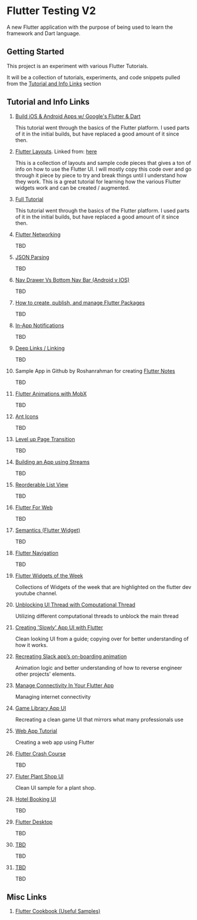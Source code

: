 # Flutter Testing V2

A new Flutter application with the purpose of being used to learn the framework and Dart language.

## Getting Started

This project is an experiment with various Flutter Tutorials.

It will be a collection of tutorials, experiments, and code snippets pulled from the [Tutorial and Info Links](#tutorial-and-info-links) section 

## Tutorial and Info Links

01) [Build iOS & Android Apps w/ Google's Flutter & Dart](https://www.youtube.com/watch?v=6ZCz6Ylqk3A)

	This tutorial went through the basics of the Flutter platform. I used parts of it in the initial builds, but have replaced a good amount of it since then.
	
02) [Flutter Layouts](https://github.com/bizz84/layout-demo-flutter). Linked from: [here](https://www.youtube.com/watch?v=-zJ6CnOVndE&t=7s)

	This is a collection of layouts and sample code pieces that gives a ton of info on how to use the Flutter UI. 
	I will mostly copy this code over and go through it piece by piece to try and break things until I understand how they work.
	This is a great tutorial for learning how the various Flutter widgets work and can be created / augmented.

03) [Full Tutorial](https://www.youtube.com/watch?v=GLSG_Wh_YWc) 

	This tutorial went through the basics of the Flutter platform. I used parts of it in the initial builds, but have replaced a good amount of it since then.

04) [Flutter Networking](https://medium.com/flutter-community/working-with-apis-in-flutter-8745968103e9)

	TBD

05) [JSON Parsing](https://medium.com/flutter-community/parsing-complex-json-in-flutter-747c46655f51) 

	TBD

05) [Nav Drawer Vs Bottom Nav Bar (Android v IOS)](https://medium.com/@mehmetf_71205/platform-specific-ui-with-flutter-7a4da3cc6ed)

	TBD

06) [How to create, publish, and manage Flutter Packages](https://medium.com/flutter-community/how-to-create-publish-and-manage-flutter-packages-b4f2cd2c6b90)

	TBD

07) [In-App Notifications](https://medium.com/flutter-community/in-app-notifications-in-flutter-9c1e92ea10b3)

	TBD

08) [Deep Links / Linking](https://medium.com/@denisov.shureg/deep-links-and-flutter-applications-how-to-handle-them-properly-8c9865af9283)

	TBD

09) Sample App in Github by Roshanrahman for creating [Flutter Notes](https://github.com/roshanrahman/flutter-notes-app)

	TBD

10) [Flutter Animations with MobX](https://crossingthestreams.io/combining-flutters-animatedlist-with-mobx/)

	TBD

11) [Ant Icons](https://pub.dev/packages/ant_icons) 

	TBD
	
12) [Level up Page Transition](https://medium.com/@lvlzeros/level-up-flutter-page-transition-choreographing-animations-across-screens-efb5ea105fca) 

	TBD
	
13) [Building an App using Streams](https://medium.com/flutter-community/building-a-reactive-and-persistent-flutter-app-using-streams-4d6b947c5cb5) 

	TBD
	
14) [Reorderable List View](https://youtu.be/3fB1mxOsqJE) 

	TBD
	
15) [Flutter For Web](https://itnext.io/getting-started-with-flutter-forweb-c0647ed51b88) 

	TBD
		
16) [Semantics (Flutter Widget)](https://youtu.be/NvtMt_DtFrQ) 

	TBD
		
17) [Flutter Navigation](https://www.raywenderlich.com/4562634-flutter-navigation-getting-started) 

	TBD
		
18) [Flutter Widgets of the Week](https://www.youtube.com/watch?v=9hltevOHQBw&list=PLjxrf2q8roU23XGwz3Km7sQZFTdB996iG&index=6) 

	Collections of Widgets of the week that are highlighted on the flutter dev youtube channel.
		
19) [Unblocking UI Thread with Computational Thread](https://www.gladimdim.org/flutter-unblocking-ui-thread-with-isolates-compute-function-ck03qrwnj000peks1zvhvko1x) 

	Utilizing different computational threads to unblock the main thread
		
20) [Creating 'Slowly' App UI with Flutter ](https://blog.usejournal.com/creating-slowly-app-ui-with-flutter-part-1-c3faeb36ec51?gi=ca1feecb2ef9) 

	Clean looking UI from a guide; copying over for better understanding of how it works.
		
21) [Recreating Slack app’s on-boarding animation](https://medium.com/flutter-community/recreating-slack-apps-on-boarding-animation-with-flutter-ec226ea19403) 

	Animation logic and better understanding of how to reverse engineer other projects' elements. 
		
22) [Manage Connectivity In Your Flutter App](https://medium.com/flutter-community/manage-connectivity-in-your-flutter-app-325bcb04ea7e) 

	Managing internet connectivity
	
		
23) [Game Library App UI](https://cybdom.tech/flutter-tutorial-game-library-app-ui/) 

	Recreating a clean game UI that mirrors what many professionals use
	
		
24) [Web App Tutorial](https://medium.com/flutter-community/how-i-created-my-first-flutter-web-app-b6366ff43ba3) 

	Creating a web app using Flutter
	
		
25) [Flutter Crash Course](https://fluttercrashcourse.com/courses/basics) 

	TBD
	
		
26) [Fluter Plant Shop UI](https://cybdom.tech/flutter-tutorial-plant-shop-ui/) 

	Clean UI sample for a plant shop. 
	
		
27) [Hotel Booking UI](https://codecanyon.net/item/flutter-android-and-ios-hotel-booking-ui-template/24641973) 

	TBD
	
		
28) [Flutter Desktop](https://medium.com/flutter-community/flutter-for-desktop-create-and-run-a-desktop-application-ebeb1604f1e0) 

	TBD
		
		
29) [TBD](TBD) 

	TBD
		
		
30) [TBD](TBD) 

	TBD
	




## Misc Links

1) [Flutter Cookbook (Useful Samples)](https://flutter.dev/docs/cookbook)


